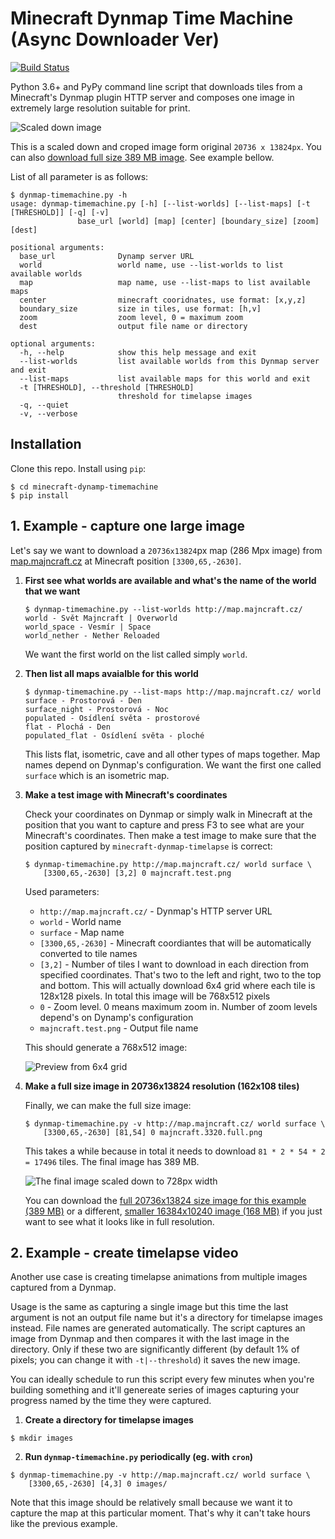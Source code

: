 # Minecraft Dynmap Time Machine (Async Downloader Ver)

[![Build Status](https://travis-ci.org/martinsik/minecraft-dynmap-timemachine.svg?branch=master)](https://travis-ci.org/martinsik/minecraft-dynmap-timemachine)

Python 3.6+ and PyPy command line script that downloads tiles from a Minecraft's Dynmap plugin HTTP server and composes one image in extremely large resolution suitable for print.

![Scaled down image](https://raw.githubusercontent.com/martinsik/minecraft-dynmap-timemachine/master/doc/majncraft.3320.crop.png)

This is a scaled down and croped image form original `20736 x 13824px`. You can also [download full size 389 MB image](https://www.dropbox.com/s/hhq6jbuxyu6fmr0/majncraft.20736.full.png?dl=0). See example bellow.

List of all parameter is as follows:

    $ dynmap-timemachine.py -h
    usage: dynmap-timemachine.py [-h] [--list-worlds] [--list-maps] [-t [THRESHOLD]] [-q] [-v]
                   base_url [world] [map] [center] [boundary_size] [zoom] [dest]
    
    positional arguments:
      base_url              Dynamp server URL
      world                 world name, use --list-worlds to list available worlds
      map                   map name, use --list-maps to list available maps
      center                minecraft cooridnates, use format: [x,y,z]
      boundary_size         size in tiles, use format: [h,v]
      zoom                  zoom level, 0 = maximum zoom
      dest                  output file name or directory
    
    optional arguments:
      -h, --help            show this help message and exit
      --list-worlds         list available worlds from this Dynmap server and exit
      --list-maps           list available maps for this world and exit
      -t [THRESHOLD], --threshold [THRESHOLD]
                            threshold for timelapse images
      -q, --quiet
      -v, --verbose

## Installation
Clone this repo.
Install using `pip`:

    $ cd minecraft-dynamp-timemachine
    $ pip install

## 1. Example - capture one large image

Let's say we want to download a `20736x13824`px map (286 Mpx image) from [map.majncraft.cz](http://map.majncraft.cz/) at Minecraft position `[3300,65,-2630]`.


1. **First see what worlds are available and what's the name of the world that we want**

   ```
   $ dynmap-timemachine.py --list-worlds http://map.majncraft.cz/
   world - Svět Majncraft | Overworld
   world_space - Vesmír | Space
   world_nether - Nether Reloaded
   ```

   We want the first world on the list called simply `world`.

2. **Then list all maps avaialble for this world**

   ```
   $ dynmap-timemachine.py --list-maps http://map.majncraft.cz/ world
   surface - Prostorová - Den
   surface_night - Prostorová - Noc
   populated - Osídlení světa - prostorové
   flat - Plochá - Den
   populated_flat - Osídlení světa - ploché
   ```
    
   This lists flat, isometric, cave and all other types of maps together. Map names depend on Dynmap's configuration. We want the first one called `surface` which is an isometric map.
   
3. **Make a test image with Minecraft's coordinates**

   Check your coordinates on Dynmap or simply walk in Minecraft at the position that you want to capture and press F3 to see what are your Minecraft's coordinates. Then make a test image to make sure that the position captured by `minecraft-dynmap-timelapse` is correct:
   
   ```
   $ dynmap-timemachine.py http://map.majncraft.cz/ world surface \
       [3300,65,-2630] [3,2] 0 majncraft.test.png
   ```
   
   Used parameters:
   
   - `http://map.majncraft.cz/` - Dynmap's HTTP server URL
   - `world` - World name
   - `surface` - Map name
   - `[3300,65,-2630]` - Minecraft coordiantes that will be automatically converted to tile names
   - `[3,2]` - Number of tiles I want to download in each direction from specified coordinates. That's two to the left and right, two to the top and bottom. This will actually download 6x4 grid where each tile is 128x128 pixels. In total this image will be 768x512 pixels
   - `0` - Zoom level. 0 means maximum zoom in. Number of zoom levels depend's on Dynamp's configuration
   - `majncraft.test.png` - Output file name
   
   This should generate a 768x512 image:
   
   ![Preview from 6x4 grid](https://raw.githubusercontent.com/martinsik/minecraft-dynmap-timemachine/master/doc/majncraft.3320.test.png)
   
4. **Make a full size image in 20736x13824 resolution (162x108 tiles)**
   
   Finally, we can make the full size image:
   
   ```
   $ dynmap-timemachine.py -v http://map.majncraft.cz/ world surface \
       [3300,65,-2630] [81,54] 0 majncraft.3320.full.png
   ```
   
   This takes a while because in total it needs to download `81 * 2 * 54 * 2 = 17496` tiles. The final image has 389 MB.
   
   ![The final image scaled down to 728px width](https://raw.githubusercontent.com/martinsik/minecraft-dynmap-timemachine/master/doc/majncraft.3320.thumb.png)
   
   You can download the [full 20736x13824 size image for this example (389 MB)](https://www.dropbox.com/s/hhq6jbuxyu6fmr0/majncraft.20736.full.png?dl=0) or a different, [smaller 16384x10240 image (168 MB)](https://www.dropbox.com/s/c6zzpv2cd26x76g/majncraft.16384.png?dl=0) if you just want to see what it looks like in full resolution.
   
## 2. Example - create timelapse video

Another use case is creating timelapse animations from multiple images captured from a Dynmap.
   
Usage is the same as capturing a single image but this time the last argument is not an output file name but it's a directory for timelapse images instead. File names are generated automatically. The script captures an image from Dynmap and then compares it with the last image in the directory. Only if these two are significantly different (by default 1% of pixels; you can change it with `-t|--threshold`) it saves the new image.
   
You can ideally schedule to run this script every few minutes when you're building something and it'll genereate series of images capturing your progress named by the time they were captured.
   
   1. **Create a directory for timelapse images**
   
   ```
   $ mkdir images
   ```
   
   2. **Run `dynmap-timemachine.py` periodically (eg. with `cron`)** 
   
   ```
   $ dynmap-timemachine.py -v http://map.majncraft.cz/ world surface \
       [3300,65,-2630] [4,3] 0 images/
   ```
   
   Note that this image should be relatively small because we want it to capture the map at this particular moment. That's why it can't take hours like the previous example.
